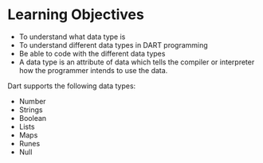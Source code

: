 # Learning Objectives

* To understand what data type is
* To understand different data types in DART programming
* Be able to code with the different data types
* A data type is an attribute of data which tells the compiler or interpreter how the programmer intends to use the data.

Dart supports the following data types:

* Number
* Strings
* Boolean
* Lists
* Maps
* Runes
* Null
